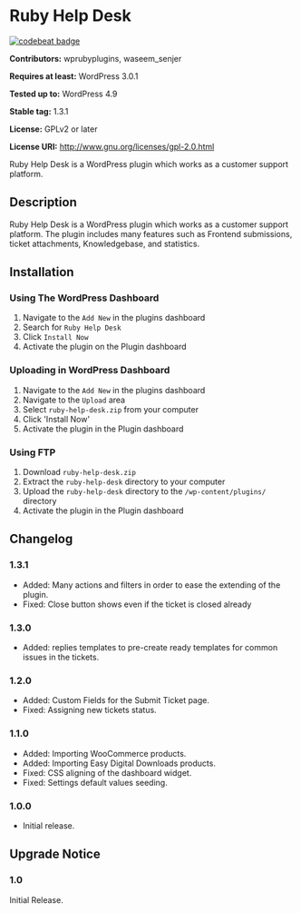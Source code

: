# Ruby Help Desk
[![codebeat badge](https://codebeat.co/badges/27b944d8-e639-4d4b-a0fb-6511f5172d0e)](https://codebeat.co/projects/github-com-wsenjer-ruby-help-desk-master)

**Contributors:** wprubyplugins, waseem_senjer

**Requires at least:** WordPress 3.0.1

**Tested up to:** WordPress 4.9

**Stable tag:** 1.3.1

**License:** GPLv2 or later

**License URI:** http://www.gnu.org/licenses/gpl-2.0.html


Ruby Help Desk is a WordPress plugin which works as a customer support platform.

## Description
Ruby Help Desk is a WordPress plugin which works as a customer support platform. The plugin includes many features such as Frontend submissions, ticket attachments, Knowledgebase, and statistics.

## Installation
### Using The WordPress Dashboard

1. Navigate to the `Add New` in the plugins dashboard
1. Search for `Ruby Help Desk`
1. Click `Install Now`
1. Activate the plugin on the Plugin dashboard

### Uploading in WordPress Dashboard

1. Navigate to the `Add New` in the plugins dashboard
1. Navigate to the `Upload` area
1. Select `ruby-help-desk.zip` from your computer
1. Click 'Install Now'
1. Activate the plugin in the Plugin dashboard

### Using FTP

1. Download `ruby-help-desk.zip`
1. Extract the `ruby-help-desk` directory to your computer
1. Upload the `ruby-help-desk` directory to the `/wp-content/plugins/` directory
1. Activate the plugin in the Plugin dashboard

## Changelog

### 1.3.1
* Added: Many actions and filters in order to ease the extending of the plugin.
* Fixed: Close button shows even if the ticket is closed already


### 1.3.0
* Added: replies templates to pre-create ready templates for common issues in the tickets.

### 1.2.0
* Added: Custom Fields for the Submit Ticket page.
* Fixed: Assigning new tickets status.

### 1.1.0
* Added: Importing WooCommerce products.
* Added: Importing Easy Digital Downloads products.
* Fixed: CSS aligning of the dashboard widget.
* Fixed: Settings default values seeding.


### 1.0.0
* Initial release.


## Upgrade Notice

### 1.0
Initial Release.
